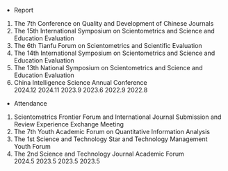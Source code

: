 - Report
1.	The 7th Conference on Quality and Development of Chinese Journals
2.	The 15th International Symposium on Scientometrics and Science and Education Evaluation
3.	The 6th Tianfu Forum on Scientometrics and Scientific Evaluation
4.	The 14th International Symposium on Scientometrics and Science and Education Evaluation
5.	The 13th National Symposium on Scientometrics and Science and Education Evaluation
6.	China Intelligence Science Annual Conference	
2024.12
2024.11
2023.9
2023.6
2022.9
2022.8
- Attendance
1.	Scientometrics Frontier Forum and International Journal Submission and Review Experience Exchange Meeting
2.	The 7th Youth Academic Forum on Quantitative Information Analysis
3.	The 1st Science and Technology Star and Technology Management Youth Forum
4.	The 2nd Science and Technology Journal Academic Forum	
2024.5
2023.5
2023.5
2023.5

